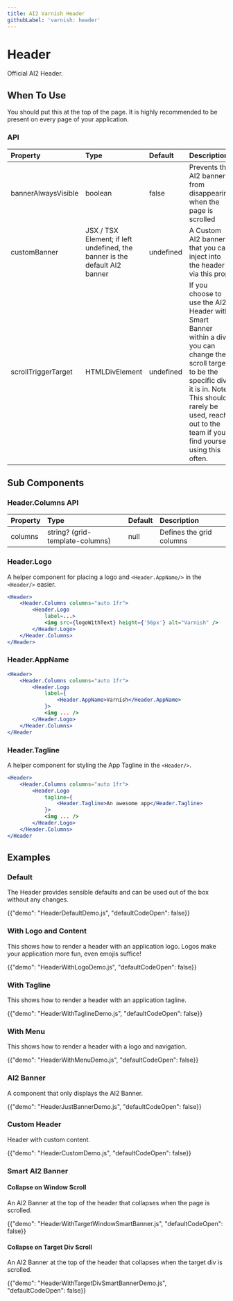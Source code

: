 ```yaml
---
title: AI2 Varnish Header
githubLabel: 'varnish: header'
---
```


# Header

<p class="description">Official AI2 Header.</p>

## When To Use

You should put this at the top of the page. It is highly recommended to be present on every page of
your application.

### API

| Property            | Type                                                                       | Default   | Description                                                                                                                                                                                                                          |
| :------------------ | :------------------------------------------------------------------------- | :-------- | :----------------------------------------------------------------------------------------------------------------------------------------------------------------------------------------------------------------------------------- |
| bannerAlwaysVisible | boolean                                                                    | false     | Prevents the AI2 banner from disappearing when the page is scrolled                                                                                                                                                                  |
| customBanner        | JSX / TSX Element; if left undefined, the banner is the default AI2 banner | undefined | A Custom AI2 banner that you can inject into the header via this prop                                                                                                                                                                |
| scrollTriggerTarget | HTMLDivElement                                                             | undefined | If you choose to use the AI2 Header with Smart Banner within a div, you can change the scroll target to be the specific div it is in. Note: This should rarely be used, reach out to the team if you find yourself using this often. |

## Sub Components

### Header.Columns API

| Property | Type                            | Default | Description              |
| :------- | :------------------------------ | :------ | :----------------------- |
| columns  | string? (grid-template-columns) | null    | Defines the grid columns |

### Header.Logo

A helper component for placing a logo and `<Header.AppName/>` in the `<Header/>` easier.

```jsx
<Header>
    <Header.Columns columns="auto 1fr">
        <Header.Logo
            label=...>
            <img src={logoWithText} height={'56px'} alt="Varnish" />
        </Header.Logo>
    </Header.Columns>
</Header>
```

### Header.AppName

```jsx
<Header>
    <Header.Columns columns="auto 1fr">
        <Header.Logo
            label={
                <Header.AppName>Varnish</Header.AppName>
            }>
            <img ... />
        </Header.Logo>
    </Header.Columns>
</Header
```

### Header.Tagline

A helper component for styling the App Tagline in the `<Header/>`.

```jsx
<Header>
    <Header.Columns columns="auto 1fr">
        <Header.Logo
            tagline={
                <Header.Tagline>An awesome app</Header.Tagline>
            }>
            <img ... />
        </Header.Logo>
    </Header.Columns>
</Header
```

## Examples

### Default

The Header provides sensible defaults and can be used out of the box without any changes.

{{"demo": "HeaderDefaultDemo.js", "defaultCodeOpen": false}}

### With Logo and Content

This shows how to render a header with an application logo. Logos make your application more fun, even emojis suffice!

{{"demo": "HeaderWithLogoDemo.js", "defaultCodeOpen": false}}

### With Tagline

This shows how to render a header with an application tagline.

{{"demo": "HeaderWithTaglineDemo.js", "defaultCodeOpen": false}}

### With Menu

This shows how to render a header with a logo and navigation.

{{"demo": "HeaderWithMenuDemo.js", "defaultCodeOpen": false}}

### AI2 Banner

A component that only displays the AI2 Banner.

{{"demo": "HeaderJustBannerDemo.js", "defaultCodeOpen": false}}

### Custom Header

Header with custom content.

{{"demo": "HeaderCustomDemo.js", "defaultCodeOpen": false}}

### Smart AI2 Banner

#### Collapse on Window Scroll

An AI2 Banner at the top of the header that collapses when the page is scrolled.

{{"demo": "HeaderWithTargetWindowSmartBanner.js", "defaultCodeOpen": false}}

#### Collapse on Target Div Scroll

An AI2 Banner at the top of the header that collapses when the target div is scrolled.

{{"demo": "HeaderWithTargetDivSmartBannerDemo.js", "defaultCodeOpen": false}}
